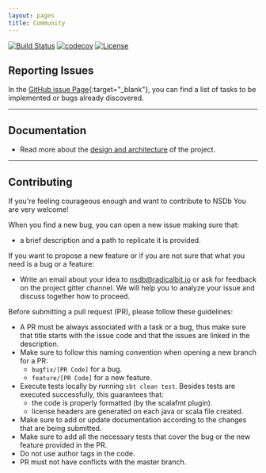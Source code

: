 ```yaml
---
layout: pages
title: Community
---
```


[![Build Status](https://travis-ci.org/radicalbit/NSDb.svg)](https://travis-ci.org/radicalbit/NSDb)
[![codecov](https://codecov.io/github/radicalbit/NSDb/coverage.svg?branch=master)](https://codecov.io/github/radicalbit/NSDb?branch=master)
[![License](https://img.shields.io/github/license/radicalbit/NSDb.svg)](LICENSE)

## Reporting Issues

In the [GitHub issue Page](https://github.com/radicalbit/nsdb/issues){:target="_blank"}, you can find a list of tasks to be implemented or bugs already discovered.

___
## Documentation

* Read more about the [design and architecture](/Architecture) of the project.

___
## Contributing

If you're feeling courageous enough and want to contribute to NSDb You are very welcome!

When you find a new bug, you can open a new issue making sure that:
- a brief description and a path to replicate it is provided.

If you want to propose a new feature or if you are not sure that what you need is a bug or a feature:
- Write an email about your idea to nsdb@radicalbit.io or ask for feedback on the project gitter channel. We will help you to analyze your issue and discuss together how to proceed.

Before submitting a pull request (PR), please follow these guidelines:

* A PR must be always associated with a task or a bug, thus make sure that title starts with the issue code and that the issues are linked in the description.
* Make sure to follow this naming convention when opening a new branch for a PR:
  - `bugfix/[PR Code]` for a bug.
  - `feature/[PR Code]` for a new feature.
* Execute tests locally by running `sbt clean test`. Besides tests are executed successfully, this guarantees that:
  - the code is properly formatted (by the scalafmt plugin).
  - license headers are generated on each java or scala file created.
* Make sure to add or update documentation according to the changes that are being submitted.
* Make sure to add all the necessary tests that cover the bug or the new feature provided in the PR.
* Do not use author tags in the code.
* PR must not have conflicts with the master branch.
